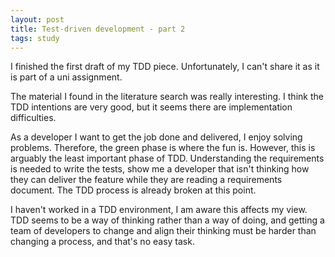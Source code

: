 ```yaml
---
layout: post
title: Test-driven development - part 2
tags: study
---
```


I finished the first draft of my TDD piece. Unfortunately, I can't share it as it is part of a uni assignment.

The material I found in the literature search was really interesting. I think the TDD intentions are very good, but it seems there are implementation difficulties.

As a developer I want to get the job done and delivered, I enjoy solving problems. Therefore, the green phase is where the fun is. However, this is arguably the least important phase of TDD. Understanding the requirements is needed to write the tests, show me a developer that isn't thinking how they can deliver the feature while they are reading a requirements document. The TDD process is already broken at this point.

I haven't worked in a TDD environment, I am aware this affects my view. TDD seems to be a way of thinking rather than a way of doing, and getting a team of developers to change and align their thinking must be harder than changing a process, and that's no easy task.

